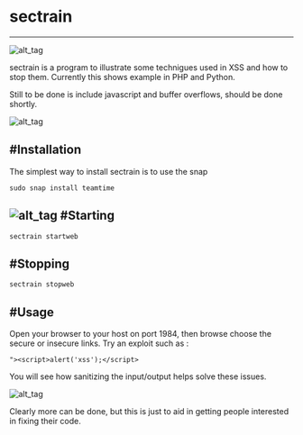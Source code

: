 # sectrain
----

![alt_tag](https://github.com/joemcmanus/sectrain/blob/master/img/st-xss.png)

sectrain is a program to illustrate some technigues used in XSS and how to stop them.  Currently this shows example in PHP and Python. 

Still to be done is include javascript and buffer overflows, should be done shortly. 

![alt_tag](https://github.com/joemcmanus/sectrain/blob/master/img/st-home.png)

#Installation
----
The simplest way to install sectrain is to use the snap 

    sudo snap install teamtime 

![alt_tag](https://github.com/joemcmanus/sectrain/blob/master/img/st-install.png)
#Starting 
----

    sectrain startweb 

#Stopping
----

    sectrain stopweb 

#Usage 
----

Open your browser to your host on port 1984, then browse choose the secure or insecure links. Try an exploit such as :

     
    "><script>alert('xss');</script>

You will see how sanitizing the input/output helps solve these issues. 

![alt_tag](https://github.com/joemcmanus/sectrain/blob/master/img/st-py.png)

Clearly more can be done, but this is just to aid in getting people interested in fixing their code. 


